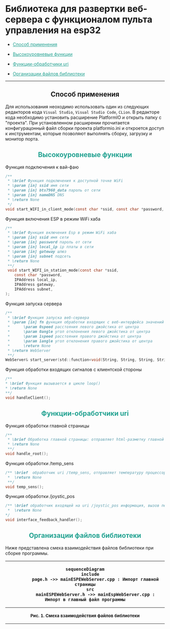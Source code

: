 <h1>Библиотека для развертки веб-сервера с функционалом пульта управления на esp32</h1>

<ul>
    <title>
    оглавление
    </title>
    <li>
        <p>
            <a  href = "#s_1" style="color: rgb(35,162,145">
            Способ применения
            </a>
        </p>
    </li>
    <li>
        <p>
            <a href="#s_2" style="color: rgb(35,162,145)">
                Высокоуровневые функции
            </a>
        </p>
    </li>
    <li>
        <p>
            <a href="#s_3" style="color: rgb(35,162,145">
                Функции-обработчики uri
            </a>
        </p>
    </li>
    <li>
        <p>
            <a href="#s_4" style="color: rgb(35,162,145">
                Организации файлов библиотеки
            </a>
        </p>
    </li>
</ul>

<hr>
<h2 id = "s_1">
    <center> Способ применения <center>
</h2>
Для использования неоходимо использовать один из следующих редакторов кода <code>Visual Studio</code>, <code>Visual Studio Code</code>, <code>CLion</code>. В редакторе кода необходимо установить расширение PlatformIO и открыть папку с "проекта". При установленном расширении прочитается конфигурацонный файл сборки проекта platformio.ini и откроется доступ к инструментам, которые позволяют выполнять сборку, загрузку и монитор порта.
<h2>

<h2 id="s_2" style="color: rgb(35, 162, 145)">
    <center>Высокоуровневые функции</center>

</h2>

Функция подключения к вай-фаю

``` C
/**
 * \brief Функция подключения к доступной точке WiFi
 * \param [in] ssid имя сети
 * \param [in] bts7960_data пароль от сети
 * \param [in] nameDNS DNS
 * \return None
 */
void start_WIFI_in_client_mode(const char *ssid, const char *password, const char* nameDNS);
```

Функция включения ESP в режим WiFi хаба

``` C
/**
 * \brief Функция включения Esp в режим WiFi хаба
 * \param [in] ssid имя сети
 * \param [in] password пароль от сети
 * \param [in] local_ip ip платы в сети
 * \param [in] gateway шлюз
 * \param [in] subnet подсеть
 * \return None
 **/
 void start_WIFI_in_station_mode(const char *ssid,
    const char *password,
    IPAddress local_ip,
    IPAddress gateway,
    IPAddress subnet,
);
```

Функция запуска сервера
``` C
/**
 * \brief Функция запуска веб-сервера
 * \param [in] fn функция обработки входящих с веб-интерфейса значений
 *      \param 0speed расстояния левого джойстика от центра
 *      \param 0angle угол отклонения левого джойстика от центра
 *      \param 1speed расстояния правого джойстика от центра
 *      \param 1angle угол отклонения правого джойстика от центра
 *      \return None
 * \return WebServer
 **/
WebServer& start_server(std::function<void(String, String, String, String)> fn);
```

Функция обработки входящих сигналов с клиентской стороны
``` C
/**
* \brief Функция вызывается в цикле loop()
* \return None
**/
void handleClient();
```


<h2 id="s_3" style="color: rgb(35, 162, 145)">
    <center>Функции-обработчики uri</center>
</h2>

Функция обработки главной страницы

```C
/**
 * \brief Обработка главной страницы: отправляет html-разметку главной страницы 
 * \return None
 **/
void handle_root();
```
Функция обработки /temp_sens
```C
/** \brief  обработчик uri /temp_sens, отправляет температуру процессора каждый раз, когда приходит запрос 
 *  \return None 
 **/
void temp_sens();
```

Функция обработки /joystic_pos
```C
/** \brief обработчик входящей на uri /joystic_pos информация, вызов передаваемой в StartServer функции
 *  \return None
*/
void interface_feedback_handler();
```


<h2 id="s_4" style="color: rgb(35, 162, 145)">
    <center>Организации файлов библиотеки</center>
</h2>


Ниже представлена смеха взаимодействия файлов библиотеки при сборке программы.
<table border="0">
<col width="2000" height="400">
    <tr>
        <th align="center">

```mermaid
sequenceDiagram
    include
        page.h ->> mainESPEWebServer.cpp : Импорт главной страницы
    src
        mainESPEWebServer.h ->> mainEspWebServer.cpp : Импорт в главный файл программы

```

</th>
    </tr>
    <tr>
        <th>
            <b><p style="text-align: center; font-size: 10pt">
                Рис. 1. Смеха взаимодействия файлов библиотеки
            </p></b>
        </th>
    </tr>
</table>